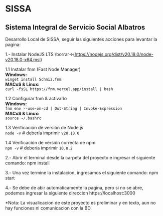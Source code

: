 # SISSA
## Sistema Integral de Servicio Social Albatros

Desarrollo Local de SISSA, seguir las siguientes acciones para levantar la pagina:

1.- Instalar NodeJS LTS \\borrar->(https://nodejs.org/dist/v20.18.0/node-v20.18.0-x64.msi)

1.1 Instalar fnm (Fast Node Manager)  
    **Windows:**  
      `winget install Schniz.fnm`  
    **MACoS & Linux:**  
      `curl -fsSL https://fnm.vercel.app/install | bash`  

1.2 Configurar fnm & activarlo  
    **Windows:**  
      `fnm env --use-on-cd | Out-String | Invoke-Expression`  
    **MACoS & Linux:**  
      `source ~/.bashrc`  

1.3 Verificación de versión de Node.js  
    `node -v` # debería imprimir `v20.18.0`  

1.4 Verificación de versión correcta de npm  
    `npm -v` # debería imprimir `10.8.2`


2.- Abrir el terminal desde la carpeta del proyecto e ingresar el siguiente comando: npm install

3.- Una vez termine la instalacion, ingresamos el siguiente comando: npm start

4.- Se debe de abir automaticamente la pagina, pero si no se abre, podemos ingresar la siguiente direccion https://localhost:3000



*Nota: La visualicacion de este proyecto es preliminar y en texto, aun no hay funciones ni comunicacion con la BD.
